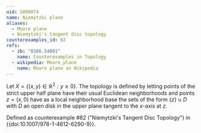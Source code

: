 ```yaml
---
uid: S000074
name: Niemytzki plane
aliases:
  - Moore plane
  - Niemytzki's tangent disc topology
counterexamples_id: 82
refs:
  - zb: "0386.54001" 
    name: Counterexamples in Topology
  - wikipedia: Moore_plane
    name: Moore plane on Wikipedia
---
```


Let $X = \{(x,y) \in \mathbb{R}^2 : y \geq 0\}$. The topology is defined by letting points of the strict upper half plane have their usual Euclidean neighborhoods and points $z=(x,0)$ have as a local neighborhood base the sets of the form $\{z\}\cup D$ with $D$ an open disk in the upper plane tangent to the $x$-axis at $z$.

Defined as counterexample #82 ("Niemytzki's Tangent Disc Topology") in {{doi:10.1007/978-1-4612-6290-9}}.
